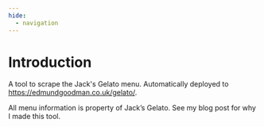 ```yaml
---
hide:
  - navigation
---
```


# Introduction

A tool to scrape the Jack's Gelato menu. Automatically deployed to <https://edmundgoodman.co.uk/gelato/>.

All menu information is property of Jack’s Gelato. See my blog post for why I made this tool.
